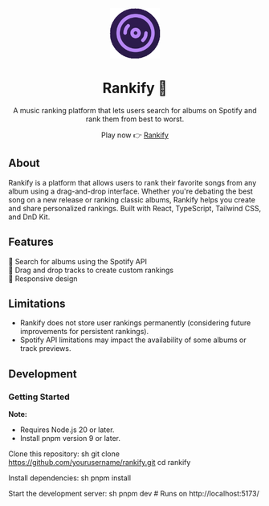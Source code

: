 <div align="center">
  <img src="./public/logo.png" width="100" height="100" alt="Rankify Logo">
  <h1>Rankify 🎵</h1>
  <p>A music ranking platform that lets users search for albums on Spotify and rank them from best to worst.</p>
  <p>Play now 👉 <a href="https://albumranker.netlify.app/" target="_blank" rel="noreferrer">Rankify</a></p>
</div>

## About
Rankify is a platform that allows users to rank their favorite songs from any album using a drag-and-drop interface. Whether you're debating the best song on a new release or ranking classic albums, Rankify helps you create and share personalized rankings. Built with React, TypeScript, Tailwind CSS, and DnD Kit.

## Features
🎵 Search for albums using the Spotify API  
🔀 Drag and drop tracks to create custom rankings  
📱 Responsive design  

## Limitations
- Rankify does not store user rankings permanently (considering future improvements for persistent rankings).  
- Spotify API limitations may impact the availability of some albums or track previews.  

## Development
### Getting Started

**Note:**
- Requires Node.js 20 or later.
- Install pnpm version 9 or later.

Clone this repository:
sh
git clone https://github.com/yourusername/rankify.git
cd rankify


Install dependencies:
sh
pnpm install


Start the development server:
sh
pnpm dev  # Runs on http://localhost:5173/
